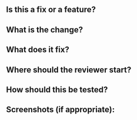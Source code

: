 

## Is this a fix or a feature?

## What is the change?

## What does it fix?

## Where should the reviewer start?

## How should this be tested?

## Screenshots (if appropriate):
